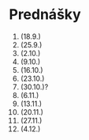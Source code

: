 # Prednášky

1. (18.9.)
2. (25.9.)
3. (2.10.) 
4. (9.10.)
5. (16.10.) 
6. (23.10.)
7. (30.10.)? 
8. (6.11.)
9. (13.11.)
10. (20.11.) 
11. (27.11.)
12. (4.12.)

